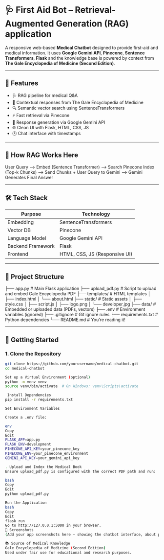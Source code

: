 # 🩺 First Aid Bot – **Retrieval-Augmented Generation (RAG)** application

A responsive web-based **Medical Chatbot** designed to provide first-aid and medical information. It uses **Google Gemini API**, **Pinecone**, **Sentence Transformers**, **Flask** and the knowledge base is powered by context from **The Gale Encyclopedia of Medicine (Second Edition)**.

---

## 🚀 Features

- 🩺 RAG pipeline for medical Q&A
- 📖 Contextual responses from The Gale Encyclopedia of Medicine
- 🔍 Semantic vector search using SentenceTransformers
- ⚡ Fast retrieval via Pinecone
- 🧠 Response generation via Google Gemini API
- 🌐 Clean UI with Flask, HTML, CSS, JS
- 🕓 Chat interface with timestamps

---

## 🧩 How RAG Works Here

User Query --> Embed (Sentence Transformer)
--> Search Pinecone Index (Top-k Chunks)
--> Send Chunks + User Query to Gemini
--> Gemini Generates Final Answer

---

## 🛠️ Tech Stack

| Purpose                | Technology                     |
|------------------------|--------------------------------|
| Embedding              | SentenceTransformers           |
| Vector DB              | Pinecone                       |
| Language Model         | Google Gemini API              |
| Backend Framework      | Flask                          |
| Frontend               | HTML, CSS, JS (Responsive UI)  |

---

## 📁 Project Structure

├── app.py # Main Flask application
├── upload_pdf.py # Script to upload and embed Gale Encyclopedia PDF
├── templates/ # HTML templates
│ ├── index.html
│ └── about.html
├── static/ # Static assets
│ ├── style.css
│ ├── script.js
│ ├── logo.png
│ └── developer.jpg
├── data/ # Embedded or uploaded data (PDFs, vectors)
├── .env # Environment variables (ignored)
├── .gitignore # Git ignore rules
├── requirements.txt # Python dependencies
└── README.md # You're reading it!


---

## 🚀 Getting Started

### 1. Clone the Repository

```bash
git clone https://github.com/yourusername/medical-chatbot.git
cd medical-chatbot

Set up a Virtual Environment (optional)
python -m venv venv
source venv/bin/activate  # On Windows: venv\Scripts\activate

 Install Dependencies
pip install -r requirements.txt

Set Environment Variables

Create a .env file:

env
Copy
Edit
FLASK_APP=app.py
FLASK_ENV=development
PINECONE_API_KEY=your_pinecone_key
PINECONE_ENV=your_pinecone_environment
GEMINI_API_KEY=your_gemini_api_key

. Upload and Index the Medical Book
Ensure upload_pdf.py is configured with the correct PDF path and run:

bash
Copy
Edit
python upload_pdf.py

Run the Application
bash
Copy
Edit
flask run
Go to http://127.0.0.1:5000 in your browser.
📸 Screenshots
(Add your app screenshots here — showing the chatbot interface, about page, etc.)

📚 Source of Medical Knowledge
Gale Encyclopedia of Medicine (Second Edition)
Used under fair use for educational and research purposes.
